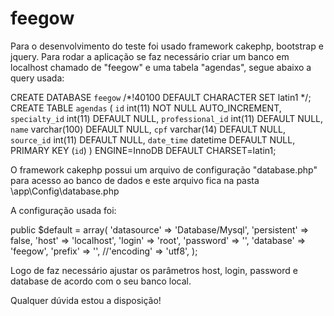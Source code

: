 # feegow
Para o desenvolvimento do teste foi usado framework cakephp, bootstrap e jquery.
Para rodar a aplicação se faz necessário criar um banco em localhost chamado de "feegow" e uma tabela "agendas", segue abaixo a query usada:

CREATE DATABASE `feegow` /*!40100 DEFAULT CHARACTER SET latin1 */;
CREATE TABLE `agendas` (
  `id` int(11) NOT NULL AUTO_INCREMENT,
  `specialty_id` int(11) DEFAULT NULL,
  `professional_id` int(11) DEFAULT NULL,
  `name` varchar(100) DEFAULT NULL,
  `cpf` varchar(14) DEFAULT NULL,
  `source_id` int(11) DEFAULT NULL,
  `date_time` datetime DEFAULT NULL,
  PRIMARY KEY (`id`)
) ENGINE=InnoDB DEFAULT CHARSET=latin1;

O framework cakephp possui um arquivo de configuração "database.php" para acesso ao banco de dados e este arquivo fica na pasta \app\Config\database.php

A configuração usada foi: 

public $default = array(
		'datasource' => 'Database/Mysql',
		'persistent' => false,
		'host' => 'localhost',
		'login' => 'root',
		'password' => '',
		'database' => 'feegow',
		'prefix' => '',
		//'encoding' => 'utf8',
	);
  
  Logo de faz necessário ajustar os parâmetros host, login, password e database de acordo com o seu banco local.
  
  Qualquer dúvida estou a disposição!

